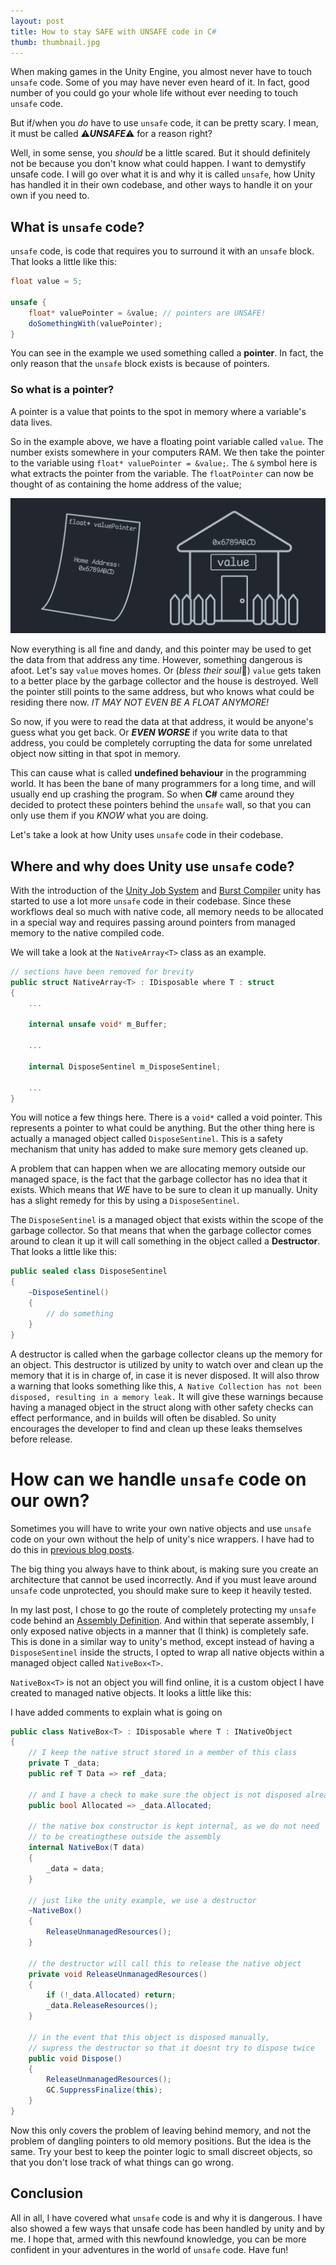 ```yaml
---
layout: post
title: How to stay SAFE with UNSAFE code in C#
thumb: thumbnail.jpg
---
```


When making games in the Unity Engine, you almost never have to touch `unsafe` code. Some of you may have never even heard of it. In fact, good number of you could go your whole life without ever needing to touch `unsafe` code.

But if/when you *do* have to use `unsafe` code, it can be pretty scary. I mean, it must be called ⚠️***UNSAFE***⚠️ for a reason right?

Well, in some sense, you *should* be a little scared. But it should definitely not be because you don't know what could happen. I want to demystify unsafe code. I will go over what it is and why it is called `unsafe`, how Unity has handled it in their own codebase, and other ways to handle it on your own if you need to.

## What is `unsafe` code?

`unsafe` code, is code that requires you to surround it with an `unsafe` block. That looks a little like this:

```csharp
float value = 5;

unsafe {
    float* valuePointer = &value; // pointers are UNSAFE!
    doSomethingWith(valuePointer);
}
```

You can see in the example we used something called a **pointer**. In fact, the only reason that the `unsafe` block exists is because of pointers.

### So what is a pointer?

A pointer is a value that points to the spot in memory where a variable's data lives.

So in the example above, we have a floating point variable called `value`. The number exists somewhere in your computers RAM. We then take the pointer to the variable using `float* valuePointer = &value;`. The `&` symbol here is what extracts the pointer from the variable. The `floatPointer` can now be thought of as containing the home address of the value;

![Pointer Example](pointer-example.jpg)

Now everything is all fine and dandy, and this pointer may be used to get the data from that address any time. However, something dangerous is afoot. Let's say `value` moves homes. Or (*bless their soul*🙏) `value` gets taken to a better place by the garbage collector and the house is destroyed. Well the pointer still points to the same address, but who knows what could be residing there now. *IT MAY NOT EVEN BE A FLOAT ANYMORE!*

So now, if you were to read the data at that address, it would be anyone's guess what you get back. Or ***EVEN WORSE*** if you write data to that address, you could be completely corrupting the data for some unrelated object now sitting in that spot in memory.

This can cause what is called **undefined behaviour** in the programming world. It has been the bane of many programmers for a long time, and will usually end up crashing the program. So when **C#** came around they decided to protect these pointers behind the `unsafe` wall, so that you can only use them if you *KNOW* what you are doing.

Let's take a look at how Unity uses `unsafe` code in their codebase.

## Where and why does Unity use `unsafe` code?

With the introduction of the [Unity Job System](https://docs.unity3d.com/Manual/JobSystem.html) and [Burst Compiler](https://docs.unity3d.com/Packages/com.unity.burst@0.2/manual/index.html) unity has started to use a lot more `unsafe` code in their codebase. Since these workflows deal so much with native code, all memory needs to be allocated in a special way and requires passing around pointers from managed memory to the native compiled code.

We will take a look at the `NativeArray<T>` class as an example.

```csharp
// sections have been removed for brevity
public struct NativeArray<T> : IDisposable where T : struct
{
    ...
    
    internal unsafe void* m_Buffer;
    
    ...
    
    internal DisposeSentinel m_DisposeSentinel;
    
    ...
}
```

You will notice a few things here. There is a `void*` called a void pointer. This represents a pointer to what could be anything. But the other thing here is actually a managed object called `DisposeSentinel`. This is a safety mechanism that unity has added to make sure memory gets cleaned up.

A problem that can happen when we are allocating memory outside our managed space, is the fact that the garbage collector has no idea that it exists. Which means that *WE* have to be sure to clean it up manually. Unity has a slight remedy for this by using a `DisposeSentinel`.

The `DisposeSentinel` is a managed object that exists within the scope of the garbage collector. So that means that when the garbage collector comes around to clean it up it will call something in the object called a **Destructor**. That looks a little like this:

```csharp
public sealed class DisposeSentinel
{
    ~DisposeSentinel()
    {
        // do something
    }
}
```

A destructor is called when the garbage collector cleans up the memory for an object. This destructor is utilized by unity to watch over and clean up the memory that it is in charge of, in case it is never disposed. It will also throw a warning that looks something like this, `A Native Collection has not been disposed, resulting in a memory leak.` It will give these warnings because having a managed object in the struct along with other safety checks can effect performance, and in builds will often be disabled. So unity encourages the developer to find and clean up these leaks themselves before release.

# How can we handle `unsafe` code on our own?

Sometimes you will have to write your own native objects and use `unsafe` code on your own without the help of unity's nice wrappers. I have had to do this in [previous blog posts](../unity-audio-generation-performance/).

The big thing you always have to think about, is making sure you create an architecture that cannot be used incorrectly. And if you must leave around `unsafe` code unprotected, you should make sure to keep it heavily tested.

In my last post, I chose to go the route of completely protecting my `unsafe` code behind an [Assembly Definition](https://docs.unity3d.com/Manual/ScriptCompilationAssemblyDefinitionFiles.html). And within that seperate assembly, I only exposed native objects in a manner that (I think) is completely safe. This is done in a similar way to unity's method, except instead of having a `DisposeSentinel` inside the structs, I opted to wrap all native objects within a managed object called `NativeBox<T>`.

`NativeBox<T>` is not an object you will find online, it is a custom object I have created to managed native objects. It looks a little like this:

I have added comments to explain what is going on
```csharp
public class NativeBox<T> : IDisposable where T : INativeObject
{
    // I keep the native struct stored in a member of this class
    private T _data;
    public ref T Data => ref _data;
    
    // and I have a check to make sure the object is not disposed already
    public bool Allocated => _data.Allocated;

    // the native box constructor is kept internal, as we do not need
    // to be creatingthese outside the assembly
    internal NativeBox(T data)
    {
        _data = data;
    }

    // just like the unity example, we use a destructor
    ~NativeBox()
    {
        ReleaseUnmanagedResources();
    }

    // the destructor will call this to release the native object
    private void ReleaseUnmanagedResources()
    {
        if (!_data.Allocated) return;
        _data.ReleaseResources();
    }

    // in the event that this object is disposed manually,
    // supress the destructor so that it doesnt try to dispose twice
    public void Dispose()
    {
        ReleaseUnmanagedResources();
        GC.SuppressFinalize(this);
    }
}
```

Now this only covers the problem of leaving behind memory, and not the problem of dangling pointers to old memory positions. But the idea is the same. Try your best to keep the pointer logic to small discreet objects, so that you don't lose track of what things can go wrong.

## Conclusion

All in all, I have covered what `unsafe` code is and why it is dangerous. I have also showed a few ways that unsafe code has been handled by unity and by me. I hope that, armed with this newfound knowledge, you can be more confident in your adventures in the world of `unsafe` code. Have fun!
